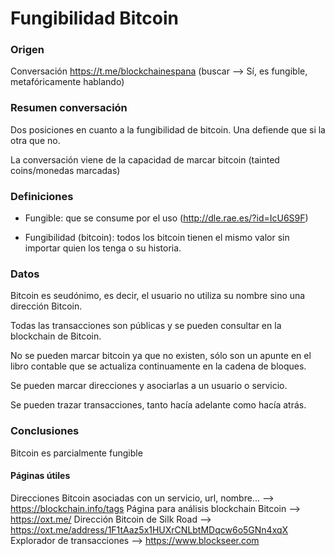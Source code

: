 # Fungibilidad Bitcoin

### Origen
Conversación https://t.me/blockchainespana (buscar --> Sí, es fungible, metafóricamente hablando)

### Resumen conversación
Dos posiciones en cuanto a la fungibilidad de bitcoin. Una defiende que si la otra que no.

La conversación viene de la capacidad de marcar bitcoin (tainted coins/monedas marcadas)

### Definiciones
- Fungible:   que se consume por el uso (http://dle.rae.es/?id=IcU6S9F)

- Fungibilidad (bitcoin): todos los bitcoin tienen el mismo valor sin importar quien los tenga o su historia.

### Datos

Bitcoin es seudónimo, es decir, el usuario no utiliza su nombre sino una dirección Bitcoin.

Todas las transacciones son públicas y se pueden consultar en la blockchain de Bitcoin.

No se pueden marcar bitcoin ya que no existen, sólo son un apunte en el libro contable que se actualiza continuamente en la cadena de bloques.

Se pueden marcar direcciones y asociarlas a un usuario o servicio. 

Se pueden trazar transacciones, tanto hacía adelante como hacía atrás. 

### Conclusiones

Bitcoin es parcialmente fungible




#### Páginas útiles

Direcciones Bitcoin asociadas con un servicio, url, nombre... -->   https://blockchain.info/tags
Página para análisis blockchain Bitcoin                       -->   https://oxt.me/
Dirección Bitcoin de Silk Road                                -->   https://oxt.me/address/1F1tAaz5x1HUXrCNLbtMDqcw6o5GNn4xqX
Explorador de transacciones                                   -->   https://www.blockseer.com

